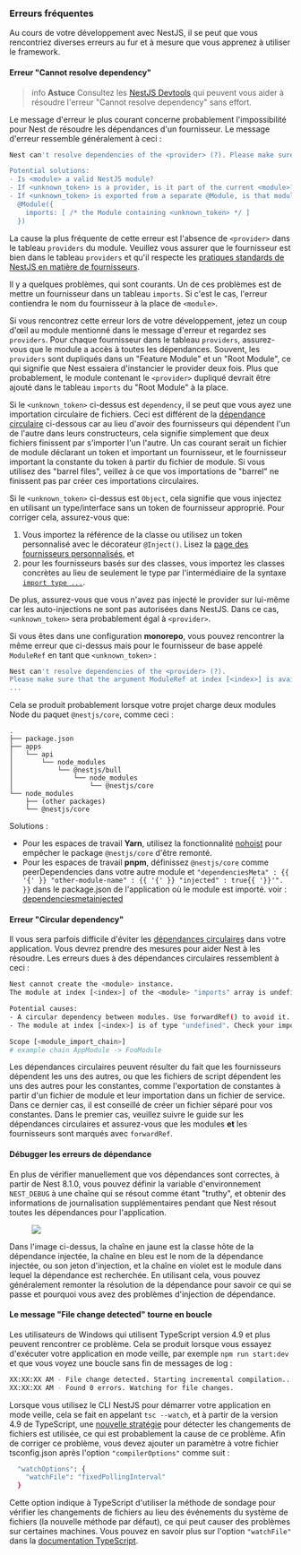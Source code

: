 ### Erreurs fréquentes

Au cours de votre développement avec NestJS, il se peut que vous rencontriez diverses erreurs au fur et à mesure que vous apprenez à utiliser le framework.

#### Erreur "Cannot resolve dependency"

> info **Astuce** Consultez les [NestJS Devtools](/devtools/overview#investigating-the-cannot-resolve-dependency-error) qui peuvent vous aider à résoudre l'erreur "Cannot resolve dependency" sans effort.

Le message d'erreur le plus courant concerne probablement l'impossibilité pour Nest de résoudre les dépendances d'un fournisseur. Le message d'erreur ressemble généralement à ceci :

```bash
Nest can't resolve dependencies of the <provider> (?). Please make sure that the argument <unknown_token> at index [<index>] is available in the <module> context.

Potential solutions:
- Is <module> a valid NestJS module?
- If <unknown_token> is a provider, is it part of the current <module>?
- If <unknown_token> is exported from a separate @Module, is that module imported within <module>?
  @Module({
    imports: [ /* the Module containing <unknown_token> */ ]
  })
```

La cause la plus fréquente de cette erreur est l'absence de `<provider>` dans le tableau `providers` du module. Veuillez vous assurer que le fournisseur est bien dans le tableau `providers` et qu'il respecte les [pratiques standards de NestJS en matière de fournisseurs](/fundamentals/custom-providers#principes-de-base-de-lid).

Il y a quelques problèmes, qui sont courants. Un de ces problèmes est de mettre un fournisseur dans un tableau `imports`. Si c'est le cas, l'erreur contiendra le nom du fournisseur à la place de `<module>`.

Si vous rencontrez cette erreur lors de votre développement, jetez un coup d'œil au module mentionné dans le message d'erreur et regardez ses `providers`. Pour chaque fournisseur dans le tableau `providers`, assurez-vous que le module a accès à toutes les dépendances. Souvent, les `providers` sont dupliqués dans un "Feature Module" et un "Root Module", ce qui signifie que Nest essaiera d'instancier le provider deux fois. Plus que probablement, le module contenant le `<provider>` dupliqué devrait être ajouté dans le tableau `imports` du "Root Module" à la place.

Si le `<unknown_token>` ci-dessus est `dependency`, il se peut que vous ayez une importation circulaire de fichiers. Ceci est différent de la [dépendance circulaire](/faq/common-errors#erreur-circular-dependency) ci-dessous car au lieu d'avoir des fournisseurs qui dépendent l'un de l'autre dans leurs constructeurs, cela signifie simplement que deux fichiers finissent par s'importer l'un l'autre. Un cas courant serait un fichier de module déclarant un token et important un fournisseur, et le fournisseur important la constante du token à partir du fichier de module. Si vous utilisez des "barrel files", veillez à ce que vos importations de "barrel" ne finissent pas par créer ces importations circulaires.

Si le `<unknown_token>` ci-dessus est `Object`, cela signifie que vous injectez en utilisant un type/interface sans un token de fournisseur approprié. Pour corriger cela, assurez-vous que:
  1. Vous importez la référence de la classe ou utilisez un token personnalisé avec le décorateur `@Inject()`. Lisez la [page des fournisseurs personnalisés](/fundamentals/custom-providers), et
  2. pour les fournisseurs basés sur des classes, vous importez les classes concrètes au lieu de seulement le type par l'intermédiaire de la syntaxe [`import type ...`](https://www.typescriptlang.org/docs/handbook/release-notes/typescript-3-8.html#type-only-imports-and-export).

De plus, assurez-vous que vous n'avez pas injecté le provider sur lui-même car les auto-injections ne sont pas autorisées dans NestJS. Dans ce cas, `<unknown_token>` sera probablement égal à `<provider>`.

<app-banner-devtools></app-banner-devtools>

Si vous êtes dans une configuration **monorepo**, vous pouvez rencontrer la même erreur que ci-dessus mais pour le fournisseur de base appelé `ModuleRef` en tant que `<unknown_token>` :

```bash
Nest can't resolve dependencies of the <provider> (?).
Please make sure that the argument ModuleRef at index [<index>] is available in the <module> context.
...
```

Cela se produit probablement lorsque votre projet charge deux modules Node du paquet `@nestjs/core`, comme ceci :

```text
.
├── package.json
├── apps
│   └── api
│       └── node_modules
│           └── @nestjs/bull
│               └── node_modules
│                   └── @nestjs/core
└── node_modules
    ├── (other packages)
    └── @nestjs/core
```

Solutions :

- Pour les espaces de travail **Yarn**, utilisez la fonctionnalité [nohoist](https://classic.yarnpkg.com/blog/2018/02/15/nohoist) pour empêcher le package `@nestjs/core` d'être remonté.
- Pour les espaces de travail **pnpm**, définissez `@nestjs/core` comme peerDependencies dans votre autre module et `"dependenciesMeta" : {{ '{' }} "other-module-name" : {{ '{' }} "injected" : true{{ '}}'". }}` dans le package.json de l'application où le module est importé. voir : [dependenciesmetainjected](https://pnpm.io/package_json#dependenciesmetainjected)

#### Erreur "Circular dependency"

Il vous sera parfois difficile d'éviter les [dépendances circulaires](https://docs.nestjs.com/fundamentals/circular-dependency) dans votre application. Vous devrez prendre des mesures pour aider Nest à les résoudre. Les erreurs dues à des dépendances circulaires ressemblent à ceci :

```bash
Nest cannot create the <module> instance.
The module at index [<index>] of the <module> "imports" array is undefined.

Potential causes:
- A circular dependency between modules. Use forwardRef() to avoid it. Read more: https://docs.nestjs.com/fundamentals/circular-dependency
- The module at index [<index>] is of type "undefined". Check your import statements and the type of the module.

Scope [<module_import_chain>]
# example chain AppModule -> FooModule
```

Les dépendances circulaires peuvent résulter du fait que les fournisseurs dépendent les uns des autres, ou que les fichiers de script dépendent les uns des autres pour les constantes, comme l'exportation de constantes à partir d'un fichier de module et leur importation dans un fichier de service. Dans ce dernier cas, il est conseillé de créer un fichier séparé pour vos constantes. Dans le premier cas, veuillez suivre le guide sur les dépendances circulaires et assurez-vous que les modules **et** les fournisseurs sont marqués avec `forwardRef`.

#### Débugger les erreurs de dépendance

En plus de vérifier manuellement que vos dépendances sont correctes, à partir de Nest 8.1.0, vous pouvez définir la variable d'environnement `NEST_DEBUG` à une chaîne qui se résout comme étant "truthy", et obtenir des informations de journalisation supplémentaires pendant que Nest résout toutes les dépendances pour l'application.

<figure><img src="/assets/injector_logs.png" /></figure>

Dans l'image ci-dessus, la chaîne en jaune est la classe hôte de la dépendance injectée, la chaîne en bleu est le nom de la dépendance injectée, ou son jeton d'injection, et la chaîne en violet est le module dans lequel la dépendance est recherchée. En utilisant cela, vous pouvez généralement remonter la résolution de la dépendance pour savoir ce qui se passe et pourquoi vous avez des problèmes d'injection de dépendance.

#### Le message "File change detected" tourne en boucle

Les utilisateurs de Windows qui utilisent TypeScript version 4.9 et plus peuvent rencontrer ce problème.
Cela se produit lorsque vous essayez d'exécuter votre application en mode veille, par exemple `npm run start:dev` et que vous voyez une boucle sans fin de messages de log :

```bash
XX:XX:XX AM - File change detected. Starting incremental compilation...
XX:XX:XX AM - Found 0 errors. Watching for file changes.
```

Lorsque vous utilisez le CLI NestJS pour démarrer votre application en mode veille, cela se fait en appelant `tsc --watch`, et à partir de la version 4.9 de TypeScript, une [nouvelle stratégie](https://devblogs.microsoft.com/typescript/announcing-typescript-4-9/#file-watching-now-uses-file-system-events) pour détecter les changements de fichiers est utilisée, ce qui est probablement la cause de ce problème.
Afin de corriger ce problème, vous devez ajouter un paramètre à votre fichier tsconfig.json après l'option `"compilerOptions"` comme suit :

```bash
  "watchOptions": {
    "watchFile": "fixedPollingInterval"
  }
```

Cette option indique à TypeScript d'utiliser la méthode de sondage pour vérifier les changements de fichiers au lieu des événements du système de fichiers (la nouvelle méthode par défaut), ce qui peut causer des problèmes sur certaines machines.
Vous pouvez en savoir plus sur l'option `"watchFile"` dans la [documentation TypeScript](https://www.typescriptlang.org/tsconfig#watch-watchDirectory).
